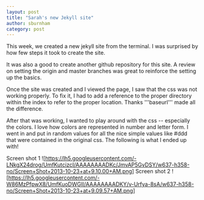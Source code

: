 ```yaml
---
layout: post
title: "Sarah's new Jekyll site"
author: sburnham
category: post
---
```


This week, we created a new jekyll site from the terminal. I was surprised by how few steps it took to create the site. 

It was also a good to create another github repository for this site. A review on setting the origin and master branches was great to reinforce the setting up the basics. 

Once the site was created and I viewed the page, I saw that the css was not working properly. To fix it, I had to add a reference to the proper directory within the index to refer to the proper location. Thanks '''baseurl''' made all the difference. 

After that was working, I wanted to play around with the css -- especially the colors. I love how colors are represented in number and letter form. I went in and put in random values for all the nice simple values like #ddd that were contained in the original css. The following is what I ended up with!

Screen shot 1 ![https://lh5.googleusercontent.com/-LNkgX24drog/UmfKutcizcI/AAAAAAAADKc/JmvAP5GvDSY/w637-h358-no/Screen+Shot+2013-10-23+at+9.10.00+AM.png]
Screen shot 2 ![https://lh5.googleusercontent.com/-W86MzPfpwX8/UmfKuoDWGII/AAAAAAAADKY/v-Urfya-8sA/w637-h358-no/Screen+Shot+2013-10-23+at+9.09.57+AM.png]
